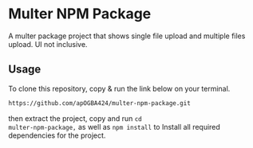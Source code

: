 # Multer NPM Package

A multer package project that shows single file upload and multiple files upload. UI not inclusive.

## Usage

To clone this repository, copy & run the link below on your terminal.
```bash
https://github.com/apOGBA424/multer-npm-package.git
```
then extract the project, copy and run  <code>cd multer-npm-package,</code> as well as <code>npm install</code>  to Install all required dependencies for the project.